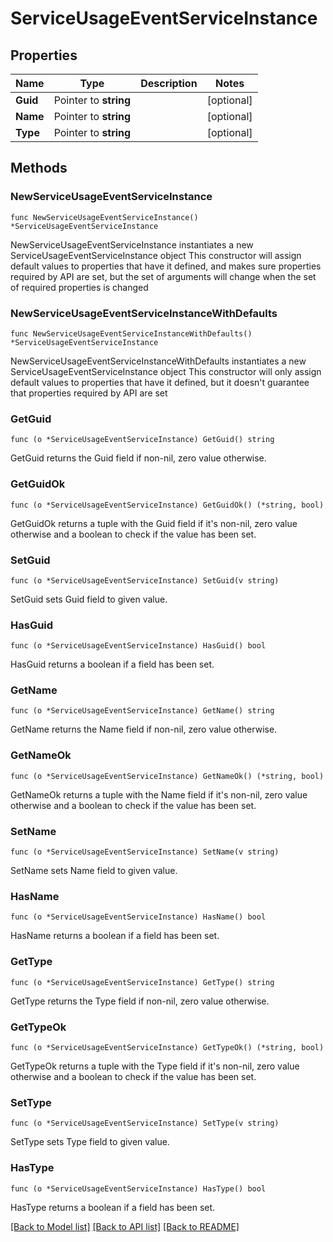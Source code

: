 # ServiceUsageEventServiceInstance

## Properties

Name | Type | Description | Notes
------------ | ------------- | ------------- | -------------
**Guid** | Pointer to **string** |  | [optional] 
**Name** | Pointer to **string** |  | [optional] 
**Type** | Pointer to **string** |  | [optional] 

## Methods

### NewServiceUsageEventServiceInstance

`func NewServiceUsageEventServiceInstance() *ServiceUsageEventServiceInstance`

NewServiceUsageEventServiceInstance instantiates a new ServiceUsageEventServiceInstance object
This constructor will assign default values to properties that have it defined,
and makes sure properties required by API are set, but the set of arguments
will change when the set of required properties is changed

### NewServiceUsageEventServiceInstanceWithDefaults

`func NewServiceUsageEventServiceInstanceWithDefaults() *ServiceUsageEventServiceInstance`

NewServiceUsageEventServiceInstanceWithDefaults instantiates a new ServiceUsageEventServiceInstance object
This constructor will only assign default values to properties that have it defined,
but it doesn't guarantee that properties required by API are set

### GetGuid

`func (o *ServiceUsageEventServiceInstance) GetGuid() string`

GetGuid returns the Guid field if non-nil, zero value otherwise.

### GetGuidOk

`func (o *ServiceUsageEventServiceInstance) GetGuidOk() (*string, bool)`

GetGuidOk returns a tuple with the Guid field if it's non-nil, zero value otherwise
and a boolean to check if the value has been set.

### SetGuid

`func (o *ServiceUsageEventServiceInstance) SetGuid(v string)`

SetGuid sets Guid field to given value.

### HasGuid

`func (o *ServiceUsageEventServiceInstance) HasGuid() bool`

HasGuid returns a boolean if a field has been set.

### GetName

`func (o *ServiceUsageEventServiceInstance) GetName() string`

GetName returns the Name field if non-nil, zero value otherwise.

### GetNameOk

`func (o *ServiceUsageEventServiceInstance) GetNameOk() (*string, bool)`

GetNameOk returns a tuple with the Name field if it's non-nil, zero value otherwise
and a boolean to check if the value has been set.

### SetName

`func (o *ServiceUsageEventServiceInstance) SetName(v string)`

SetName sets Name field to given value.

### HasName

`func (o *ServiceUsageEventServiceInstance) HasName() bool`

HasName returns a boolean if a field has been set.

### GetType

`func (o *ServiceUsageEventServiceInstance) GetType() string`

GetType returns the Type field if non-nil, zero value otherwise.

### GetTypeOk

`func (o *ServiceUsageEventServiceInstance) GetTypeOk() (*string, bool)`

GetTypeOk returns a tuple with the Type field if it's non-nil, zero value otherwise
and a boolean to check if the value has been set.

### SetType

`func (o *ServiceUsageEventServiceInstance) SetType(v string)`

SetType sets Type field to given value.

### HasType

`func (o *ServiceUsageEventServiceInstance) HasType() bool`

HasType returns a boolean if a field has been set.


[[Back to Model list]](../README.md#documentation-for-models) [[Back to API list]](../README.md#documentation-for-api-endpoints) [[Back to README]](../README.md)


